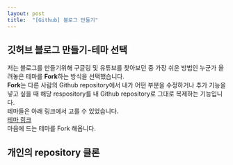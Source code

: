 ```yaml
---
layout: post
title:  "[Github] 블로그 만들기"
---
```


## 깃허브 블로그 만들기-테마 선택

저는 블로그를 만들기위해 구글링 및 유튜브를 찾아보던 중 가장 쉬운 방법인 누군가 올려놓은 테마를 **Fork**하는 방식을 선택했습니다.  
**Fork**는 다른 사람의 Github repository에서 내가 어떤 부분을 수정하거나 추가 기능을 넣고 싶을 때 해당 respository를 내 Github repository로 그대로 복제하는 기능입니다.  
테마들은 아래 링크에서 고를 수 있었습니다.  
[테마 링크](https://github.com/topics/jekyll-theme)  
마음에 드는 테마를 Fork 해옵니다.  


## 개인의 repository 클론

